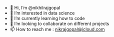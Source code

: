 - 👋 Hi, I’m @nikhilrajgopal
- 👀 I’m interested in data science
- 🌱 I’m currently learning how to code
- 💞️ I’m looking to collaborate on different projects
- 📫 How to reach me : nikrajgopal@icloud.com

<!---
nikhilrajgopal/nikhilrajgopal is a ✨ special ✨ repository because its `README.md` (this file) appears on your GitHub profile.
You can click the Preview link to take a look at your changes.
--->
